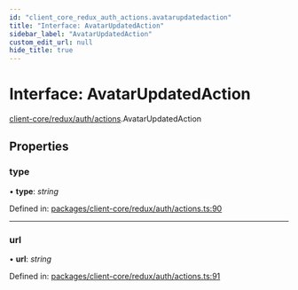 ```yaml
---
id: "client_core_redux_auth_actions.avatarupdatedaction"
title: "Interface: AvatarUpdatedAction"
sidebar_label: "AvatarUpdatedAction"
custom_edit_url: null
hide_title: true
---
```


# Interface: AvatarUpdatedAction

[client-core/redux/auth/actions](../modules/client_core_redux_auth_actions.md).AvatarUpdatedAction

## Properties

### type

• **type**: *string*

Defined in: [packages/client-core/redux/auth/actions.ts:90](https://github.com/xr3ngine/xr3ngine/blob/5a0f83ed8/packages/client-core/redux/auth/actions.ts#L90)

___

### url

• **url**: *string*

Defined in: [packages/client-core/redux/auth/actions.ts:91](https://github.com/xr3ngine/xr3ngine/blob/5a0f83ed8/packages/client-core/redux/auth/actions.ts#L91)
